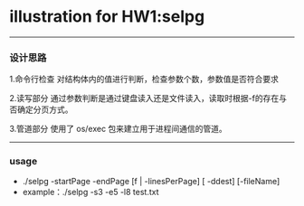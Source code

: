# illustration for HW1:selpg
------
### 设计思路

1.命令行检查 对结构体内的值进行判断，检查参数个数，参数值是否符合要求

2.读写部分 通过参数判断是通过键盘读入还是文件读入，读取时根据-f的存在与否确定分页方式。

3.管道部分 使用了 os/exec 包来建立用于进程间通信的管道。

------

### usage

* ./selpg -startPage -endPage  [f | -linesPerPage] [ -ddest] [-fileName]
* example：./selpg -s3 -e5 -l8 test.txt

